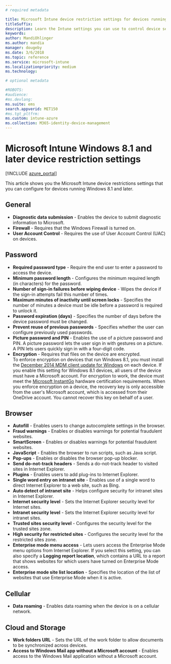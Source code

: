 ```yaml
---
# required metadata

title: Microsoft Intune device restriction settings for devices running Windows 8.1
titleSuffix:
description: Learn the Intune settings you can use to control device settings and functionality on devices running Windows 8.1.
keywords:
author: MandiOhlinger
ms.author: mandia
manager: dougeby
ms.date: 3/6/2018
ms.topic: reference
ms.service: microsoft-intune
ms.localizationpriority: medium
ms.technology:

# optional metadata

#ROBOTS:
#audience:
#ms.devlang:
ms.suite: ems
search.appverid: MET150
#ms.tgt_pltfrm:
ms.custom: intune-azure
ms.collection: M365-identity-device-management
---
```


# Microsoft Intune Windows 8.1 and later device restriction settings

[!INCLUDE [azure_portal](./includes/azure_portal.md)]

This article shows you the Microsoft Intune device restrictions settings that you can configure for devices running Windows 8.1 and later.

## General

- **Diagnostic data submission** - Enables the device to submit diagnostic information to Microsoft.
- **Firewall** - Requires that the Windows Firewall is turned on.
- **User Account Control** - Requires the use of User Account Control (UAC) on devices.

## Password
- **Required password type** - Require the end user to enter a password to access the device.
- **Minimum password length** - Configures the minimum required length (in characters) for the password.
- **Number of sign-in failures before wiping device** - Wipes the device if the sign-in attempts fail this number of times.
- **Maximum minutes of inactivity until screen locks** - Specifies the number of minutes a device must be idle before a password is required to unlock it.
- **Password expiration (days)** - Specifies the number of days before the device password must be changed.
- **Prevent reuse of previous passwords** - Specifies whether the user can configure previously used passwords.
- **Picture password and PIN** - Enables the use of a picture password and PIN. A picture password lets the user sign in with gestures on a picture. A PIN lets users quickly sign in with a four-digit code.
- **Encryption** - Requires that files on the device are encrypted.<br>To enforce encryption on devices that run Windows 8.1, you must install the [December 2014 MDM client update for Windows](https://support.microsoft.com/kb/3013816) on each device.
If you enable this setting for Windows 8.1 devices, all users of the device must have a Microsoft account.
For encryption to work, the device must meet the [Microsoft InstantGo](https://blogs.windows.com/windowsexperience/2014/06/19/instantgo-a-better-way-to-sleep/#IBHULcTfI4PokO8X.97) hardware certification requirements.
When you enforce encryption on a device, the recovery key is only accessible from the user's Microsoft account, which is accessed from their OneDrive account. You cannot recover this key on behalf of a user. 

## Browser
- **Autofill** - Enables users to change autocomplete settings in the browser.
- **Fraud warnings** - Enables or disables warnings for potential fraudulent websites.
- **SmartScreen** - Enables or disables warnings for potential fraudulent websites.
- **JavaScript** - Enables the browser to run scripts, such as Java script.
- **Pop-ups** - Enables or disables the browser pop-up blocker.
- **Send do-not-track headers** - Sends a do-not-track header to visited sites in Internet Explorer.
- **Plugins** - Enables users to add plug-ins to Internet Explorer.
- **Single word entry on intranet site** - Enables use of a single word to direct Internet Explorer to a web site, such as Bing.
- **Auto detect of intranet site** - Helps configure security for intranet sites in Internet Explorer.
- **Internet security level** - Sets the Internet Explorer security level for Internet sites.
- **Intranet security level** - Sets the Internet Explorer security level for intranet sites.
- **Trusted sites security level** - Configures the security level for the trusted sites zone.
- **High security for restricted sites** - Configures the security level for the restricted sites zone.
- **Enterprise mode menu access** - Lets users access the Enterprise Mode menu options from Internet Explorer.
If you select this setting, you can also specify a **Logging report location**, which contains a URL to a report that shows websites for which users have turned on Enterprise Mode access.
- **Enterprise mode site list location** - Specifies the location of the list of websites that use Enterprise Mode when it is active.

## Cellular
- **Data roaming** - Enables data roaming when the device is on a cellular network.

## Cloud and Storage
- **Work folders URL** - Sets the URL of the work folder to allow documents to be synchronized across devices.
- **Access to Windows Mail app without a Microsoft account** - Enables access to the Windows Mail application without a Microsoft account.
